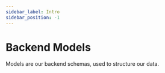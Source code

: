 ```yaml
---
sidebar_label: Intro
sidebar_position: -1
---
```


# Backend Models

Models are our backend schemas, used to structure our data.
